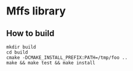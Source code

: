 # Mffs library

## How to build

```
mkdir build
cd build
cmake -DCMAKE_INSTALL_PREFIX:PATH=/tmp/foo ..
make && make test && make install
```
